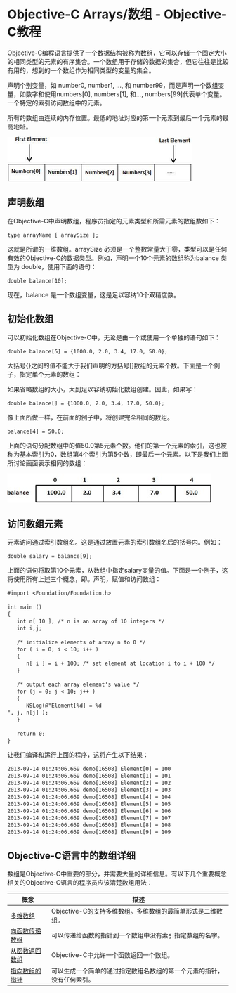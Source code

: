 # Objective-C Arrays/数组 - Objective-C教程

Objective-C编程语言提供了一个数据结构被称为数组，它可以存储一个固定大小的相同类型的元素的有序集合。一个数组用于存储的数据的集合，但它往往是比较有用的，想到的一个数组作为相同类型的变量的集合。

声明个别变量，如 number0, number1, ..., 和 number99，而是声明一个数组变量，如数字和使用numbers[0], numbers[1], 和..., numbers[99]代表单个变量。一个特定的索引访问数组中的元素。

所有的数组由连续的内存位置。最低的地址对应的第一个元素到最后一个元素的最高地址。

![Arrays in Objective-C](../img/1U1146135-0.jpg)

## 声明数组

在Objective-C中声明数组，程序员指定的元素类型和所需元素的数组数如下：

```
type arrayName [ arraySize ];
```

这就是所谓的一维数组。arraySize 必须是一个整数常量大于零，类型可以是任何有效的Objective-C的数据类型。例如，声明一个10个元素的数组称为balance 类型为 double，使用下面的语句：

```
double balance[10];
```

现在，balance 是一个数组变量，这是足以容纳10个双精度数。

## 初始化数组

可以初始化数组在Objective-C中，无论是由一个或使用一个单独的语句如下：

```
double balance[5] = {1000.0, 2.0, 3.4, 17.0, 50.0};
```

大括号{}之间的值不能大于我们声明的方括号[]数组的元素个数。下面是一个例子，指定单个元素的数组：

如果省略数组的大小，大到足以容纳初始化数组创建。因此，如果写：

```
double balance[] = {1000.0, 2.0, 3.4, 17.0, 50.0};
```

像上面所做一样，在前面的例子中，将创建完全相同的数组。

```
balance[4] = 50.0;
```

上面的语句分配数组中的值50.0第5元素个数。他们的第一个元素的索引，这也被称为基本索引为0，数组第4个索引为第5个数，即最后一个元素。以下是我们上面所讨论画面表示相同的数组：

![Array Presentation](../img/1U1144014-1.jpg)

## 访问数组元素

元素访问通过索引数组名。这是通过放置元素的索引数组名后的括号内。例如：

```
double salary = balance[9];
```

上面的语句将取第10个元素，从数组中指定salary变量的值。下面是一个例子，这将使用所有上述三个概念，即。声明，赋值和访问数组：

```
#import <Foundation/Foundation.h>

int main ()
{
   int n[ 10 ]; /* n is an array of 10 integers */
   int i,j;

   /* initialize elements of array n to 0 */         
   for ( i = 0; i < 10; i++ )
   {
      n[ i ] = i + 100; /* set element at location i to i + 100 */
   }

   /* output each array element's value */
   for (j = 0; j < 10; j++ )
   {
      NSLog(@"Element[%d] = %d
", j, n[j] );
   }

   return 0;
}
```

让我们编译和运行上面的程序，这将产生以下结果：

```
2013-09-14 01:24:06.669 demo[16508] Element[0] = 100
2013-09-14 01:24:06.669 demo[16508] Element[1] = 101
2013-09-14 01:24:06.669 demo[16508] Element[2] = 102
2013-09-14 01:24:06.669 demo[16508] Element[3] = 103
2013-09-14 01:24:06.669 demo[16508] Element[4] = 104
2013-09-14 01:24:06.669 demo[16508] Element[5] = 105
2013-09-14 01:24:06.669 demo[16508] Element[6] = 106
2013-09-14 01:24:06.669 demo[16508] Element[7] = 107
2013-09-14 01:24:06.669 demo[16508] Element[8] = 108
2013-09-14 01:24:06.669 demo[16508] Element[9] = 109

```

## Objective-C语言中的数组详细

数组是Objective-C中重要的部分，并需要大量的详细信息。有以下几个重要概念相关的Objective-C语言的程序员应该清楚数组用法：

| 概念 | 描述 |
| --- | --- |
| [多维数组](http://www.yiibai.com/objective_c/objective_c_multi_dimensional_arrays.html "Multi-dimensional arrays in Objective-C") | Objective-C的支持多维数组。多维数组的最简单形式是二维数组。 |
| [向函数传递数组](http://www.yiibai.com/objective_c/objective_c_passing_arrays_to_functions.html "Passing arrays to functions as arguments in Objective-C") | 可以传递给函数的指针到一个数组中没有索引指定数组的名字。 |
| [从函数返回数组](http://www.yiibai.com/objective_c/objective_c_return_arrays_from_function.html "Return array from function in Objective-C") | Objective-C中允许一个函数返回一个数组。 |
| [指向数组的指针](http://www.yiibai.com/objective_c/objective_c_yiibaier_to_an_array.html "Yiibaier to an array in Objective-C") | 可以生成一个简单的通过指定数组名数组的第一个元素的指针，没有任何索引。 |

 